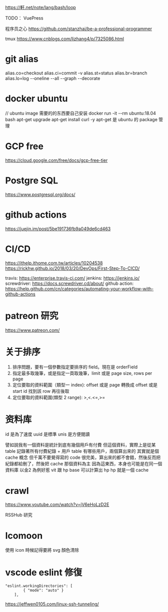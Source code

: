 https://軒.net/note/lang/bash/loop

TODO：
VuePress

程序员之心
https://github.com/stanzhai/be-a-professional-programmer

tmux
https://www.cnblogs.com/lizhang4/p/7325086.html

# git alias
alias.co=checkout
alias.ci=commit -v
alias.st=status
alias.br=branch
alias.lo=log --oneline --all --graph --decorate

# docker ubuntu
// ubuntu image 需要的的东西要自己安装
docker run -it --rm ubuntu:18.04 bash
apt-get upgrade
apt-get install curl -y
apt-get 是 ubuntu 的 package 管理

# GCP free
https://cloud.google.com/free/docs/gcp-free-tier

# Postgre SQL
https://www.postgresql.org/docs/

# github actions
https://juejin.im/post/5be191736fb9a049de6cd463

# CI/CD
https://ithelp.ithome.com.tw/articles/10204538
https://rickhw.github.io/2018/03/20/DevOps/First-Step-To-CICD/

travis: https://enterprise.travis-ci.com/
jenkins: https://jenkins.io/
screwdriver: https://docs.screwdriver.cd/about/
github action: https://help.github.com/cn/categories/automating-your-workflow-with-github-actions

# patreon 研究

https://www.patreon.com/

# 关于排序
1. 排序問題，要有一個參數指定要排序的 field。現在是 orderField
2. 指定最多取幾筆，或是指定一頁取幾筆，limit 或是 page size, rows per page
3. 定位要取的資料範圍（類型一 index): offset 或是 page 轉換成 offset 或是 start id 找到該 row 再往後取
4. 定位要取的資料範圍(類型 2 range): >,<.<=,>=

# 资料库
id 是為了速度 uuid 是標準 unis 是方便閱讀

譬如說我有一個資料是統計到底有幾個用戶有付費
但這個資料，實際上是從某 table 記錄著所有付費紀錄 + 用戶 table 有哪些用戶，兩個算出來的
其實就是個 cache 概念
但千萬不要覺得寫的 code 很完美，算出來的都不會錯，然後反而把紀錄都給刪了，然後把 cache 那個資料為主
因為這東西，本身也可能是在同一個資料庫
以金2 為例好惹
vit 跟 hp base 可以計算出 hp
hp 就是一個 cache

# crawl
https://www.youtube.com/watch?v=jV6eHoLzD2E

RSSHub 研究

# Icomoon

使用 icon 時候記得要將 svg 顏色清除

# vscode eslint 修復

```
"eslint.workingDirectories": [
        { "mode": "auto" }
    ],
```

https://jeffwen0105.com/linux-ssh-tunneling/
